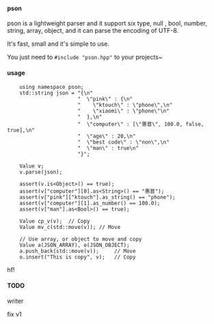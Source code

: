 #### pson

pson is a lightweight parser and it support six type, null , bool, number, string, array, object, and it can parse the encoding of UTF-8.

It's fast, small and it's simple to use.

You just need to `#include "pson.hpp"` to your projects~

#### usage

```
    using namespace pson;
    std::string json = "{\n"
                       "  \"pink\" : {\n"
                       "    \"ktouch\" : \"phone\",\n"
                       "    \"xiaomi\" : \"phone\"\n"
                       "  },\n"
                       "  \"computer\" : [\"惠普\", 100.0, false, true],\n"
                       "  \"age\" : 20,\n"
                       "  \"best code\" : \"non\",\n"
                       "  \"man\" : true\n"
                       "}";

    Value v;
    v.parse(json);
    
    assert(v.is<Object>() == true);
    assert(v["computer"][0].as<String>() == "惠普");
    assert(v["pink"]["ktouch"].as_string() == "phone");
    assert(v["computer"][1].as_number() == 100.0);
    assert(v["man"].as<Bool>() == true);

    Value cp_v(v);  // Copy
    Value mv_c(std::move(v)); // Move
    
    // Use array, or object to move and copy
    Value a(JSON_ARRAY), o(JSON_OBJECT);
    a.push_back(std::move(v));     // Move
    o.insert("This is copy", v);   // Copy
```

hf!


#### TODO
writer 

fix v1
